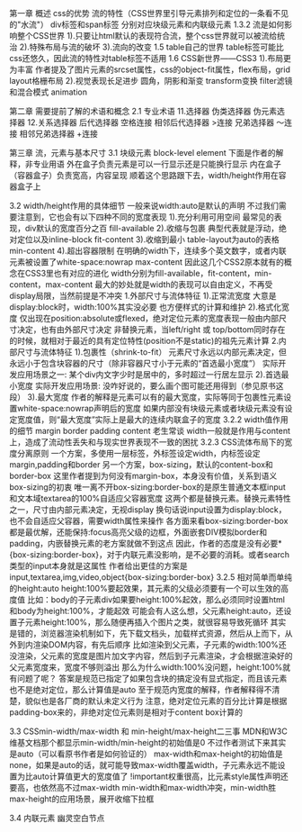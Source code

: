 第一章 概述
css的优势 流的特性（CSS世界里引导元素排列和定位的一条看不见的"水流"）
div标签和span标签 分别对应块级元素和内联级元素
1.3.2 流是如何影响整个CSS世界
1).只要让html默认的表现符合流，整个css世界就可以被流给统治
2).特殊布局与流的破坏
3).流向的改变
1.5 table自己的世界
table标签可能比css还悠久，因此流的特性对table标签不适用
1.6 CSS新世界——CSS3
1).布局更为丰富
作者提及了图片元素的srcset属性，css的object-fit属性，flex布局，grid layout格栅布局
2).视觉表现长足进步
圆角，阴影和渐变 transform变换 filter滤镜和混合模式 animation

第二章 需要提前了解的术语和概念
2.1 专业术语
11.选择器
伪类选择器
伪元素选择器
12.关系选择器
后代选择器 空格连接
相邻后代选择器 >连接
兄弟选择器 ～连接
相邻兄弟选择器 +连接

第三章 流，元素与基本尺寸
3.1 块级元素 block-level element
下面是作者的解释，非专业用语
外在盒子负责元素是可以一行显示还是只能换行显示
内在盒子（容器盒子）负责宽高，内容呈现
顺着这个思路跟下去，width/height作用在容器盒子上

3.2 width/height作用的具体细节
一般来说width:auto是默认的声明
不过我们需要注意到，它也会有以下四种不同的宽度表现
1).充分利用可用空间
最常见的表现，div默认的宽度百分之百
fill-available
2).收缩与包裹
典型代表就是浮动，绝对定位以及inline-block
fit-content
3).收缩到最小
table-layout为auto的表格
min-content
4).超出容器限制
在明确的width下，连续多个英文数字，或者内联元素被设置了white-space:nowrap
max-content
因此这几个CSS2原本就有的概念在CSS3里也有对应的进化
width分别为fill-available，fit-content，min-content，max-content
最大的妙处就是width的表现可以自由定义，不再受display局限，当然前提是不冲突
1.外部尺寸与流体特征
1).正常流宽度
大意是display:block时，width:100%其实没必要
也方便样式的计算和维护
2).格式化宽度
仅出现在position:absolute或flexed，绝对定位元素的宽度表现一般由内部尺寸决定，也有由外部尺寸决定
非替换元素，当left/right 或 top/bottom同时存在的时候，就相对于最近的具有定位特性(position不是static)的祖先元素计算
2.内部尺寸与流体特征
1).包裹性（shrink-to-fit）
元素尺寸永远以内部元素决定，但永远小于包含块容器的尺寸（除非容器尺寸小于元素的“首选最小宽度”）
实际开发应用场景之一: 某个div内文字少时是居中的，多时超过一行居左显示
2).首选最小宽度
实际开发应用场景: 没咋好说的，要么画个图可能还用得到（参见原书这段）
3).最大宽度
作者的解释是元素可以有的最大宽度，实际等同于包裹性元素设置white-space:nowrap声明后的宽度
如果内部没有块级元素或者块级元素没有设定宽度值，则“最大宽度”实际上是最大的连续内联盒子的宽度
3.2.2 width值作用的细节
margin border padding content 老生常谈
width一般就是作用与content上，造成了流动性丢失和与现实世界表现不一致的困扰
3.2.3 CSS流体布局下的宽度分离原则
一个方案，多使用一层标签，外标签设定width，内标签设定margin,padding和border
另一个方案，box-sizing，默认的content-box和border-box
这里作者提到为何没有margin-box，本身没有价值，关系到语义
box-sizing的初衷
唯一离不开box-sizing:border-box的是原生普通文本框input和文本域textarea的100%自适应父容器宽度
这两个都是替换元素。替换元素特性之一，尺寸由内部元素决定，无视display
换句话说input设置为display:block，也不会自适应父容器，需要width属性来操作
各方面来看box-sizing:border-box都是最优解，还能保持:focus高亮父级的边框，外面嵌套DIV模拟border和padding，内嵌替换元素的老方案就做不到这点
因此，作者的态度是没有必要*{box-sizing:border-box}，对于内联元素没影响，是不必要的消耗。或者search类型的input本身就是这属性
作者给出更佳的方案是input,textarea,img,video,object{box-sizing:border-box}
3.2.5 相对简单而单纯的height:auto
height:100%要起效果，其元素的父级必须要有一个可以生效的高度值
比如：body的子元素div如果要height:100%起效，那么必须同时设置html和body为height:100%，才能起效
可能会有人这么想，父元素height:auto，还设置子元素height:100%，那么随便再插入个图片之类，就很容易导致死循环
其实是错的，浏览器渲染机制如下，先下载文档头，加载样式资源，然后从上而下，从外到内渲染DOM内容，有先后顺序
比如渲染到父元素，子元素的width:100%还没渲染，父元素的宽度是图片加文字内容，然后到子元素渲染，才会根据渲染好的父元素宽度来，宽度不够则溢出
那么为什么width:100%没问题，height:100%就有问题了呢？
答案是规范已指定了如果包含块的搞定没有显式指定，而且该元素也不是绝对定位，那么计算值是auto
至于规范内宽度的解释，作者解释得不清楚，貌似也是各厂商的默认未定义行为
注意，绝对定位元素的百分比计算是根据padding-box来的，非绝对定位元素则是相对于content box计算的

3.3 CSSmin-width/max-width 和 min-height/max-height二三事
MDN和W3C维基文档那个都显示min-width/min-height的初始值是0
不过作者测试下来其实是auto（可以看原书作者是如何验证的）
max-width和max-height的初始值是none，如果是auto的话，就可能导致max-width覆盖width，子元素永远不能设置为比auto计算值更大的宽度值了
!important权重很高，比元素style属性声明还要高，也依然高不过max-width
min-width和max-width冲突，min-width胜
max-height的应用场景，展开收缩下拉框

3.4 内联元素
幽灵空白节点